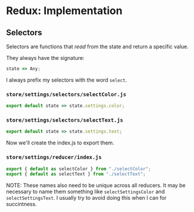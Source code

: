 # Redux: Implementation

## Selectors

Selectors are functions that _read_ from the state and return a specific value.

They always have the signature:

```js
state => Any;
```

I always prefix my selectors with the word `select`.

### `store/settings/selectors/selectColor.js`

```js
export default state => state.settings.color;
```

### `store/settings/selectors/selectText.js`

```js
export default state => state.settings.text;
```

Now we'll create the index.js to export them.

### `store/settings/reducer/index.js`

```js
export { default as selectColor } from "./selectColor";
export { default as selectText } from "./selectText";
```

NOTE: These names also need to be unique across all reducers. It may be necessary to name them something like `selectSettingsColor` and `selectSettingsText`. I usually try to avoid doing this when I can for succintness.

